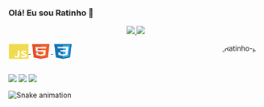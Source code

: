 ### Olá! Eu sou Ratinho 👋

<!--
**RatinhoFivem/RatinhoFivem** is a ✨ _special_ ✨ repository because its `README.md` (this file) appears on your GitHub profile.

Here are some ideas to get you started:

- 🔭 Hoje estou trabalhando com .lua
- 🌱 Estudando JS
- 📫 Contato: ratinhoLHP#8308
-->

<div align="center">
  <a href="https://github.com/RatinhoFivem">
  <img height="180em" src="https://github-readme-stats.vercel.app/api?username=RatinhoFivem&show_icons=true&theme=white&include_all_commits=true&count_private=true"/>
  <img height="180em" src="https://github-readme-stats.vercel.app/api/top-langs/?username=RatinhoFivem&layout=compact&langs_count=7&theme=white"/>
</div>

<div style="display: inline_block"><br>
  <img align="center" alt="Ratinho-Js" height="30" width="40" src="https://raw.githubusercontent.com/devicons/devicon/master/icons/javascript/javascript-plain.svg">
  <img align="center" alt="Ratinho-HTML" height="30" width="40" src="https://raw.githubusercontent.com/devicons/devicon/master/icons/html5/html5-original.svg">
  <img align="center" alt="Ratinho-CSS" height="30" width="40" src="https://raw.githubusercontent.com/devicons/devicon/master/icons/css3/css3-original.svg">

  <img align="right" alt="Ratinho-pic" height="150" style="border-radius:50px;" src="https://media.discordapp.net/attachments/901296620468056074/1010583669666234378/ratinho-removebg-preview.png">
</div>
  
  ##
 
<div> 
  <a href="https://www.youtube.com/channel/UC7T_e0mTEI6UMom0ujMA29A" target="_blank"><img src="https://img.shields.io/badge/YouTube-FF0000?style=for-the-badge&logo=youtube&logoColor=white" target="_blank"></a>
 	<a href="https://www.twitch.tv/marciodolavarapido" target="_blank"><img src="https://img.shields.io/badge/Twitch-9146FF?style=for-the-badge&logo=twitch&logoColor=white" target="_blank"></a>
 <a href="https://discord.gg/Sb3UFcBg7B" target="_blank"><img src="https://img.shields.io/badge/Discord-7289DA?style=for-the-badge&logo=discord&logoColor=white" target="_blank"></a> 
 
  ![Snake animation](https://github.com/RatinhoFivem/RatinhoFivem/blob/output/github-contribution-grid-snake.svg)
 
</div>
